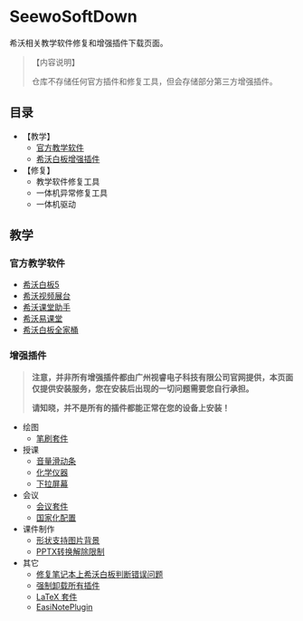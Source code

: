 # SeewoSoftDown

希沃相关教学软件修复和增强插件下载页面。

> 【内容说明】
> 
> 仓库不存储任何官方插件和修复工具，但会存储部分第三方增强插件。

## 目录
- 【教学】
  - [官方教学软件](https://sysyzspublic.github.io/seewosoftdown/#%E5%AE%98%E6%96%B9%E6%95%99%E5%AD%A6%E8%BD%AF%E4%BB%B6)
  - [希沃白板增强插件](https://sysyzspublic.github.io/seewosoftdown/#%E5%A2%9E%E5%BC%BA%E6%8F%92%E4%BB%B6)
- 【修复】
  - 教学软件修复工具
  - 一体机异常修复工具
  - 一体机驱动

## 教学
### 官方教学软件
- [希沃白板5](https://easinote.seewo.com)
- [希沃视频展台](https://e.seewo.com/product/EasiCamera)
- [希沃课堂助手](https://e.seewo.com)
- [希沃易课堂](https://class.seewo.com)
- [希沃白板全家桶](https://store-g1.seewo.com/seewo-report_8245cd791b3b4196acf61dbde713acf1?attname=WhiteBoardEasiSetup_1.1.0.102.exe)

### 增强插件
> **注意，并非所有增强插件都由广州视睿电子科技有限公司官网提供，本页面仅提供安装服务，您在安装后出现的一切问题需要您自行承担。**
>
> **请知晓，并不是所有的插件都能正常在您的设备上安装！**

- 绘图
  - [笔刷套件](https://sysyzspublic.github.io/seewosoftdown/plugin/希沃白板笔刷套件.zip)
- 授课
  - [音量滑动条](https://sysyzspublic.github.io/seewosoftdown/plugin/滑动修改音量.exe)
  - [化学仪器](https://sysyzspublic.github.io/seewosoftdown/plugin/化学仪器.exe)
  - [下拉屏幕](https://sysyzspublic.github.io/seewosoftdown/plugin/下拉屏幕.exe)
- 会议
  - [会议套件](https://sysyzspublic.github.io/seewosoftdown/plugin/希沃白板会议套件.exe)
  - [国家化配置](https://sysyzspublic.github.io/seewosoftdown/plugin/国际化配置.zip)
- 课件制作
  - [形状支持图片背景](https://sysyzspublic.github.io/seewosoftdown/plugin/形状支持图片背景.exe)
  - [PPTX转换解除限制](https://sysyzspublic.github.io/seewosoftdown/plugin/PPTX转换解除限制.exe)
- 其它
  - [修复笔记本上希沃白板判断错误问题](https://sysyzspublic.github.io/seewosoftdown/plugin/fixboardtopc.exe)
  - [强制卸载所有插件](https://sysyzspublic.github.io/seewosoftdown/plugin/unstall.exe)
  - [LaTeX 套件](https://sysyzspublic.github.io/seewosoftdown/plugin/LaTeX.exe)
  - [EasiNotePlugin](https://sysyzspublic.github.io/seewosoftdown/plugin/EasiNotePlugin.exe)
